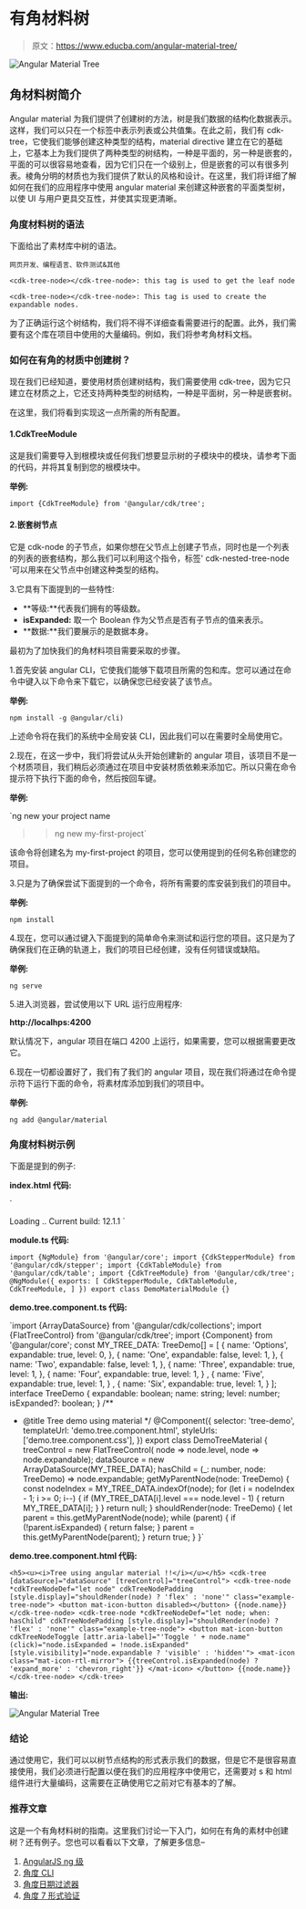 # 有角材料树

> 原文：<https://www.educba.com/angular-material-tree/>

![Angular Material Tree](img/bf78b86dd562e74b10dddcffd15eb425.png)



## 角材料树简介

Angular material 为我们提供了创建树的方法，树是我们数据的结构化数据表示。这样，我们可以只在一个标签中表示列表或公共值集。在此之前，我们有 cdk-tree，它使我们能够创建这种类型的结构，material directive 建立在它的基础上，它基本上为我们提供了两种类型的树结构，一种是平面的，另一种是嵌套的，平面的可以很容易地查看，因为它们只在一个级别上，但是嵌套的可以有很多列表。棱角分明的材质也为我们提供了默认的风格和设计。在这里，我们将详细了解如何在我们的应用程序中使用 angular material 来创建这种嵌套的平面类型树，以使 UI 与用户更具交互性，并使其实现更清晰。

### 角度材料树的语法

下面给出了素材库中树的语法。

<small>网页开发、编程语言、软件测试&其他</small>

`<cdk-tree-node></cdk-tree-node>: this tag is used to get the leaf node`

`<cdk-tree-node></cdk-tree-node>: This tag is used to create the expandable nodes.`

为了正确运行这个树结构，我们将不得不详细查看需要进行的配置。此外，我们需要有这个库在项目中使用的大量编码。例如，我们将参考角材料文档。

### 如何在有角的材质中创建树？

现在我们已经知道，要使用材质创建树结构，我们需要使用 cdk-tree，因为它只建立在材质之上，它还支持两种类型的树结构，一种是平面树，另一种是嵌套树。

在这里，我们将看到实现这一点所需的所有配置。

#### 1.CdkTreeModule

这是我们需要导入到根模块或任何我们想要显示树的子模块中的模块，请参考下面的代码，并将其复制到您的根模块中。

**举例:**

`import {CdkTreeModule} from '@angular/cdk/tree';`

#### 2.嵌套树节点

它是 cdk-node 的子节点，如果你想在父节点上创建子节点，同时也是一个列表的列表的嵌套结构，那么我们可以利用这个指令，标签' cdk-nested-tree-node '可以用来在父节点中创建这种类型的结构。

3.它具有下面提到的一些特性:

*   **等级:**代表我们拥有的等级数。
*   **isExpanded:** 取一个 Boolean 作为父节点是否有子节点的值来表示。
*   **数据:**我们要展示的是数据本身。

最初为了加快我们的角材料项目需要采取的步骤。

1.首先安装 angular CLI，它使我们能够下载项目所需的包和库。您可以通过在命令中键入以下命令来下载它，以确保您已经安装了该节点。

**举例:**

`npm install -g @angular/cli)`

上述命令将在我们的系统中全局安装 CLI，因此我们可以在需要时全局使用它。

2.现在，在这一步中，我们将尝试从头开始创建新的 angular 项目，该项目不是一个材质项目，我们稍后必须通过在项目中安装材质依赖来添加它。所以只需在命令提示符下执行下面的命令，然后按回车键。

**举例:**

`ng new your project name
>> ng new my-first-project`

该命令将创建名为 my-first-project 的项目，您可以使用提到的任何名称创建您的项目。

3.只是为了确保尝试下面提到的一个命令，将所有需要的库安装到我们的项目中。

**举例:**

`npm install`

4.现在，您可以通过键入下面提到的简单命令来测试和运行您的项目。这只是为了确保我们在正确的轨道上，我们的项目已经创建，没有任何错误或缺陷。

**举例:**

`ng serve`

5.进入浏览器，尝试使用以下 URL 运行应用程序:

**http://localhps:4200**

默认情况下，angular 项目在端口 4200 上运行，如果需要，您可以根据需要更改它。

6.现在一切都设置好了，我们有了我们的 angular 项目，现在我们将通过在命令提示符下运行下面的命令，将素材库添加到我们的项目中。

**举例:**

`ng add @angular/material`

### 角度材料树示例

下面是提到的例子:

**index.html 代码:**

`<!DOCTYPE html>
<html lang="en">
<head>
<meta charset="utf-8">
<meta name="viewport" content="width=device-width, initial-scale=1.0">
<link href="https://fonts.googleapis.com/icon?family=Material+Icons&display=block" rel="stylesheet">
<title>Demo tree material</title>
</head>
<body class="mat-app-background">
<tree-demo>Loading .. </tree-demo>
Current build: 12.1.1
</body>
</html>`

**module.ts 代码:**

`import {NgModule} from '@angular/core';
import {CdkStepperModule} from '@angular/cdk/stepper';
import {CdkTableModule} from '@angular/cdk/table';
import {CdkTreeModule} from '@angular/cdk/tree';
@NgModule({
exports: [
CdkStepperModule,
CdkTableModule,
CdkTreeModule,
] })
export class DemoMaterialModule {}`

**demo.tree.component.ts 代码:**

`import {ArrayDataSource} from '@angular/cdk/collections';
import {FlatTreeControl} from '@angular/cdk/tree';
import {Component} from '@angular/core';
const MY_TREE_DATA: TreeDemo[] = [
{
name: 'Options',
expandable: true,
level: 0,
}, {
name: 'One',
expandable: false,
level: 1,
}, {
name: 'Two',
expandable: false,
level: 1,
}, {
name: 'Three',
expandable: true,
level: 1,
}, {
name: 'Four',
expandable: true,
level: 1,
}
, {
name: 'Five',
expandable: true,
level: 1,
}
, {
name: 'Six',
expandable: true,
level: 1,
}
];
interface TreeDemo {
expandable: boolean;
name: string;
level: number;
isExpanded?: boolean;
}
/**
* @title Tree demo using material
*/
@Component({
selector: 'tree-demo',
templateUrl: 'demo.tree.component.html',
styleUrls: ['demo.tree.component.css'],
})
export class DemoTreeMaterial {
treeControl = new FlatTreeControl<TreeDemo>(
node => node.level, node => node.expandable);
dataSource = new ArrayDataSource(MY_TREE_DATA);
hasChild = (_: number, node: TreeDemo) => node.expandable;
getMyParentNode(node: TreeDemo) {
const nodeIndex = MY_TREE_DATA.indexOf(node);
for (let i = nodeIndex - 1; i >= 0; i--) {
if (MY_TREE_DATA[i].level === node.level - 1) {
return MY_TREE_DATA[i];
}
}
return null;
}
shouldRender(node: TreeDemo) {
let parent = this.getMyParentNode(node);
while (parent) {
if (!parent.isExpanded) {
return false;
}
parent = this.getMyParentNode(parent);
}
return true;
}
}`

**demo.tree.component.html 代码:**

`<h5><u><i>Tree using angular material !!</i></u></h5>
<cdk-tree [dataSource]="dataSource" [treeControl]="treeControl">
<cdk-tree-node *cdkTreeNodeDef="let node" cdkTreeNodePadding
[style.display]="shouldRender(node) ? 'flex' : 'none'"
class="example-tree-node">
<button mat-icon-button disabled></button>
{{node.name}}
</cdk-tree-node>
<cdk-tree-node *cdkTreeNodeDef="let node; when: hasChild" cdkTreeNodePadding
[style.display]="shouldRender(node) ? 'flex' : 'none'"
class="example-tree-node">
<button mat-icon-button cdkTreeNodeToggle
[attr.aria-label]="'Toggle ' + node.name"
(click)="node.isExpanded = !node.isExpanded"
[style.visibility]="node.expandable ? 'visible' : 'hidden'">
<mat-icon class="mat-icon-rtl-mirror">
{{treeControl.isExpanded(node) ? 'expand_more' : 'chevron_right'}}
</mat-icon>
</button>
{{node.name}}
</cdk-tree-node>
</cdk-tree>`

**输出:**

![Angular Material Tree](img/4ef538eb1fd5a69cc8469b2ae2c59143.png)



### 结论

通过使用它，我们可以以树节点结构的形式表示我们的数据，但是它不是很容易直接使用，我们必须进行配置以便在我们的应用程序中使用它，还需要对 s 和 html 组件进行大量编码，这需要在正确使用它之前对它有基本的了解。

### 推荐文章

这是一个有角材料树的指南。这里我们讨论一下入门，如何在有角的素材中创建树？还有例子。您也可以看看以下文章，了解更多信息–

1.  [AngularJS ng 级](https://www.educba.com/angularjs-ng-class/)
2.  [角度 CLI](https://www.educba.com/angular-cli/)
3.  [角度日期过滤器](https://www.educba.com/angularjs-date-filter/)
4.  [角度 7 形式验证](https://www.educba.com/angular-7-form-validations/)





